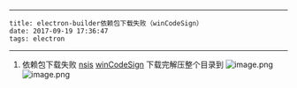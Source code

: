 
---
    title: electron-builder依赖包下载失败（winCodeSign）
    date: 2017-09-19 17:36:47
    tags: electron
---
1. 依赖包下载失败
[nsis](https://bintray.com/electron-userland/bin/nsis/3.0.1.13)
[winCodeSign](https://bintray.com/electron-userland/bin/winCodeSign)
下载完解压整个目录到
![image.png](http://upload-images.jianshu.io/upload_images/5809200-196ef7a56326561a.png?imageMogr2/auto-orient/strip%7CimageView2/2/w/1240)
![image.png](http://upload-images.jianshu.io/upload_images/5809200-730a8ee037fc334e.png?imageMogr2/auto-orient/strip%7CimageView2/2/w/1240)
